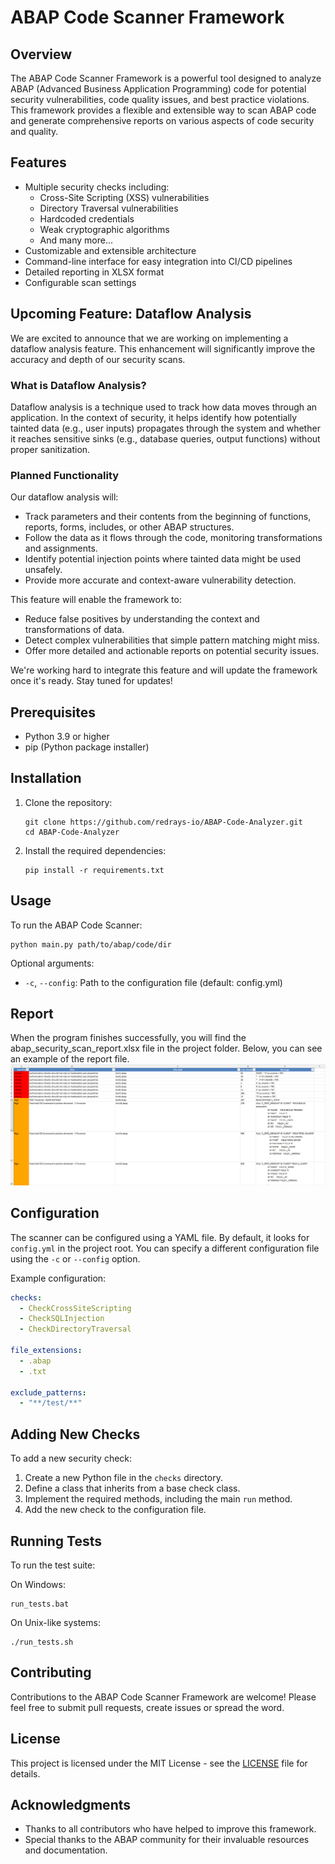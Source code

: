 # ABAP Code Scanner Framework

## Overview

The ABAP Code Scanner Framework is a powerful tool designed to analyze ABAP (Advanced Business Application Programming) code for potential security vulnerabilities, code quality issues, and best practice violations. This framework provides a flexible and extensible way to scan ABAP code and generate comprehensive reports on various aspects of code security and quality.

## Features

- Multiple security checks including:
  - Cross-Site Scripting (XSS) vulnerabilities
  - Directory Traversal vulnerabilities
  - Hardcoded credentials
  - Weak cryptographic algorithms
  - And many more...
- Customizable and extensible architecture
- Command-line interface for easy integration into CI/CD pipelines
- Detailed reporting in XLSX format
- Configurable scan settings

## Upcoming Feature: Dataflow Analysis

We are excited to announce that we are working on implementing a dataflow analysis feature. This enhancement will significantly improve the accuracy and depth of our security scans.

### What is Dataflow Analysis?

Dataflow analysis is a technique used to track how data moves through an application. In the context of security, it helps identify how potentially tainted data (e.g., user inputs) propagates through the system and whether it reaches sensitive sinks (e.g., database queries, output functions) without proper sanitization.

### Planned Functionality

Our dataflow analysis will:

- Track parameters and their contents from the beginning of functions, reports, forms, includes, or other ABAP structures.
- Follow the data as it flows through the code, monitoring transformations and assignments.
- Identify potential injection points where tainted data might be used unsafely.
- Provide more accurate and context-aware vulnerability detection.

This feature will enable the framework to:
- Reduce false positives by understanding the context and transformations of data.
- Detect complex vulnerabilities that simple pattern matching might miss.
- Offer more detailed and actionable reports on potential security issues.

We're working hard to integrate this feature and will update the framework once it's ready. Stay tuned for updates!

## Prerequisites

- Python 3.9 or higher
- pip (Python package installer)

## Installation

1. Clone the repository:
   ```
   git clone https://github.com/redrays-io/ABAP-Code-Analyzer.git
   cd ABAP-Code-Analyzer
   ```

2. Install the required dependencies:
   ```
   pip install -r requirements.txt
   ```

## Usage

To run the ABAP Code Scanner:

```
python main.py path/to/abap/code/dir
```

Optional arguments:
- `-c`, `--config`: Path to the configuration file (default: config.yml)

## Report
When the program finishes successfully, you will find the abap_security_scan_report.xlsx file in the project folder. 
Below, you can see an example of the report file.
![report example](assets/images/screenshot.png)

## Configuration

The scanner can be configured using a YAML file. By default, it looks for `config.yml` in the project root. You can specify a different configuration file using the `-c` or `--config` option.

Example configuration:

```yaml
checks:
  - CheckCrossSiteScripting
  - CheckSQLInjection
  - CheckDirectoryTraversal

file_extensions:
  - .abap
  - .txt

exclude_patterns:
  - "**/test/**"
```

## Adding New Checks

To add a new security check:

1. Create a new Python file in the `checks` directory.
2. Define a class that inherits from a base check class.
3. Implement the required methods, including the main `run` method.
4. Add the new check to the configuration file.

## Running Tests

To run the test suite:

On Windows:
```
run_tests.bat
```

On Unix-like systems:
```
./run_tests.sh
```

## Contributing

Contributions to the ABAP Code Scanner Framework are welcome! Please feel free to submit pull requests, create issues or spread the word.

## License

This project is licensed under the MIT License - see the [LICENSE](LICENSE) file for details.

## Acknowledgments

- Thanks to all contributors who have helped to improve this framework.
- Special thanks to the ABAP community for their invaluable resources and documentation.

